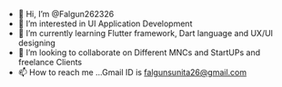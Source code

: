 - 👋 Hi, I’m @Falgun262326
- 👀 I’m interested in UI Application Development
- 🌱 I’m currently learning Flutter framework, Dart language and UX/UI designing
- 💞️ I’m looking to collaborate on Different MNCs and StartUPs and freelance Clients
- 📫 How to reach me ...Gmail ID is falgunsunita26@gmail.com

<!---
Falgun262326/Falgun262326 is a ✨ special ✨ repository because its `README.md` (this file) appears on your GitHub profile.
You can click the Preview link to take a look at your changes.
--->
